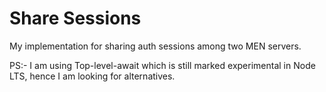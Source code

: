 # Share Sessions

My implementation for sharing auth sessions among two MEN servers.

PS:- I am using Top-level-await which is still marked experimental in Node LTS, hence I am looking for alternatives.
